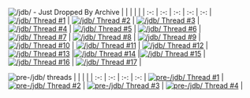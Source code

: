 ![/jdb/ - Just Dropped By Archive](https://files.catbox.moe/1wu18w.png)
|   |   |   |   |   |
:-: | :-:  | :-:  | :-:  | :-: |
[![/jdb/ Thread #1](https://files.catbox.moe/kfjpgm.png)](https://desuarchive.org/mlp/thread/38851366/) | [![/jdb/ Thread #2](https://files.catbox.moe/rpm1vv.png)](https://desuarchive.org/mlp/thread/38953266/) | [![/jdb/ Thread #3](https://files.catbox.moe/6tbln7.png)](https://desuarchive.org/mlp/thread/39005316/) | [![/jdb/ Thread #4](https://files.catbox.moe/h3y18u.png)](https://desuarchive.org/mlp/thread/39066113/) | [![/jdb/ Thread #5](https://files.catbox.moe/8pwq9d.png)](https://desuarchive.org/mlp/thread/39130946/) | 
[![/jdb/ Thread #6](https://files.catbox.moe/2os6rb.png)](https://desuarchive.org/mlp/thread/39206763/) | [![/jdb/ Thread #7](https://files.catbox.moe/nripak.png)](https://desuarchive.org/mlp/thread/39284585/) | [![/jdb/ Thread #8](https://files.catbox.moe/r0p51p.png)](https://desuarchive.org/mlp/thread/39353975/) | [![/jdb/ Thread #9](https://files.catbox.moe/4i3szw.png)](https://desuarchive.org/mlp/thread/39429898/) | [![/jdb/ Thread #10](https://files.catbox.moe/clunkt.png)](https://desuarchive.org/mlp/thread/39477837/) |
[![/jdb/ Thread #11](https://files.catbox.moe/mgnzqu.png)](https://desuarchive.org/mlp/thread/39552970/) | [![/jdb/ Thread #12](https://files.catbox.moe/jab64t.png)](https://desuarchive.org/mlp/thread/39610661/) |[![/jdb/ Thread #13](https://files.catbox.moe/a4nppx.png)](https://desuarchive.org/mlp/thread/39660640/) |[![/jdb/ Thread #14](https://files.catbox.moe/885aqo.png)](https://desuarchive.org/mlp/thread/39734254) |[![/jdb/ Thread #15](https://files.catbox.moe/l3h3d2.png)](https://desuarchive.org/mlp/thread/39799847) |
[![/jdb/ Thread #16](https://files.catbox.moe/r4uvk5.png)](https://desuarchive.org/mlp/thread/39870453/) | [![/jdb/ Thread #17](https://files.catbox.moe/mx7zxd.png)](https://boards.4channel.org/mlp/thread/39937399) |

![pre-/jdb/ threads ](https://files.catbox.moe/8qhbkg.png)
|   |   |   |   | 
:-: | :-:  | :-:  | :-:  | 
[![pre-/jdb/ Thread #1](https://files.catbox.moe/4xruip.png)](https://desuarchive.org/mlp/thread/37719708/) | [![pre-/jdb/ Thread #2](https://files.catbox.moe/ov22xf.png)](https://desuarchive.org/mlp/thread/37904436/) | [![pre-/jdb/ Thread #3](https://files.catbox.moe/9clr9n.png)](https://desuarchive.org/mlp/thread/38606364/) | [![pre-/jdb/ Thread #4](https://files.catbox.moe/1u4c9y.png)](https://desuarchive.org/mlp/thread/38716403/) |